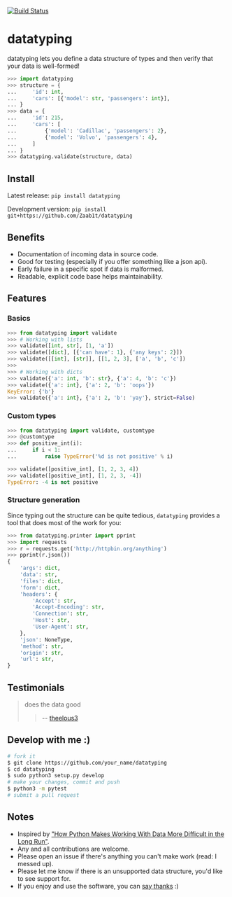 [![Build Status](https://travis-ci.org/Zaab1t/datatyping.svg?branch=master)](https://travis-ci.org/Zaab1t/datatyping)


# datatyping
datatyping lets you define a data structure of types and then verify that your
data is well-formed!

``` python
>>> import datatyping
>>> structure = {
...     'id': int,
...     'cars': [{'model': str, 'passengers': int}],
... }
>>> data = {
...     'id': 215,
...     'cars': [
...         {'model': 'Cadillac', 'passengers': 2},
...         {'model': 'Volvo', 'passengers': 4},
...     ]
... }
>>> datatyping.validate(structure, data)
```


## Install
Latest release:
`pip install datatyping`

Development version:
`pip install git+https://github.com/Zaab1t/datatyping`


## Benefits
- Documentation of incoming data in source code.
- Good for testing (especially if you offer something like a json api).
- Early failure in a specific spot if data is malformed.
- Readable, explicit code base helps maintainability.


## Features
### Basics
``` python
>>> from datatyping import validate
>>> # Working with lists
>>> validate([int, str], [1, 'a'])
>>> validate([dict], [{'can have': 1}, {'any keys': 2}])
>>> validate([[int], [str]], [[1, 2, 3], ['a', 'b', 'c'])
>>> 
>>> # Working with dicts
>>> validate({'a': int, 'b': str}, {'a': 4, 'b': 'c'})
>>> validate({'a': int}, {'a': 2, 'b': 'oops'})
KeyError: {'b'}
>>> validate({'a': int}, {'a': 2, 'b': 'yay'}, strict=False)
```
### Custom types
``` python
>>> from datatyping import validate, customtype
>>> @customtype
>>> def positive_int(i):
...     if i < 1:
...         raise TypeError('%d is not positive' % i)

>>> validate([positive_int], [1, 2, 3, 4])
>>> validate([positive_int], [1, 2, 3, -4])
TypeError: -4 is not positive
```

### Structure generation
Since typing out the structure can be quite tedious, `datatyping` provides a tool that does most of the work for you:

``` python
>>> from datatyping.printer import pprint
>>> import requests
>>> r = requests.get('http://httpbin.org/anything')
>>> pprint(r.json())
{   
    'args': dict,
    'data': str,
    'files': dict,
    'form': dict,
    'headers': {   
        'Accept': str,
        'Accept-Encoding': str,
        'Connection': str,
        'Host': str,
        'User-Agent': str,
    },
    'json': NoneType,
    'method': str,
    'origin': str,
    'url': str,
}

```


## Testimonials
> does the data good
>> -- [theelous3](https://github.com/theelous3)


## Develop with me :)

``` bash
# fork it
$ git clone https://github.com/your_name/datatyping
$ cd datatyping
$ sudo python3 setup.py develop
# make your changes, commit and push
$ python3 -m pytest
# submit a pull request
```


## Notes
- Inspired by ["How Python Makes Working With Data More Difficult in the Long Run"](https://jeffknupp.com/blog/2016/11/13/how-python-makes-working-with-data-more-difficult-in-the-long-run/).
- Any and all contributions are welcome.
- Please open an issue if there's anything you can't make work (read: I messed up).
- Please let me know if there is an unsupported data structure, you'd like to see support for.
- If you enjoy and use the software, you can [say thanks](https://saythanks.io/to/Zaab1t) :)
